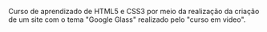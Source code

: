 Curso de aprendizado de HTML5 e CSS3 por meio da realização da criação de um site com o tema "Google Glass" realizado pelo "curso em video".
